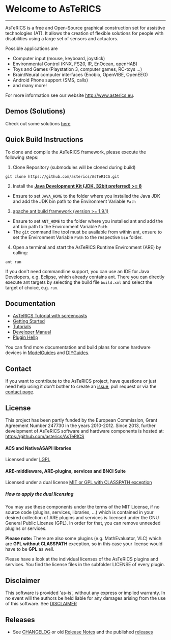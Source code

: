 # Welcome to AsTeRICS
-------------------

AsTeRICS is a free and Open-Source graphical construction set for assistive technologies (AT).
It allows the creation of flexible solutions for people with disabilities using a large set of sensors and actuators.


Possible applications are  
* Computer input (mouse, keyboard, joystick)
* Environmental Control (KNX, FS20, IR, EnOcean, openHAB)
* Toys and Games (Playstation 3, computer games, RC-toys ...)
* Brain/Neural computer interfaces (Enobio, OpenVIBE, OpenEEG)
* Android Phone support (SMS, calls)
* and many more!

For more information see our website http://www.asterics.eu.

## Demos (Solutions)
Check out some solutions [here](https://www.asterics.eu/solutions/)

## Quick Build Instructions
To clone and compile the AsTeRICS framework, please execute the following steps:

1. Clone Repository (submodules will be cloned during build)
  ```
  git clone https://github.com/asterics/AsTeRICS.git
  ```
2. Install the [**Java Development Kit (JDK, 32bit preferred) >= 8**](http://www.oracle.com/technetwork/java/javase/downloads/index.html)
  * Ensure to set ```JAVA_HOME``` to the folder where you installed the Java JDK and add the JDK bin path to the  Environment Variable ```Path```
3. [apache ant build framework (version >= 1.9.1)](http://ant.apache.org/bindownload.cgi)
  * Ensure to set ```ANT_HOME``` to the folder where you installed ant and add the ant bin path to the Environment Variable ```Path```
  * The ```git``` command line tool must be available from within ant, ensure to set the Environment Variable ```Path``` to the respective ```bin``` folder.
4. Open a terminal and start the AsTeRICS Runtime Environment (ARE) by calling:

  ```
  ant run
  ```
  
 If you don't need commandline support, you can use an IDE for Java Developers, e.g. [Eclipse](http://www.eclipse.org/downloads/packages/eclipse-ide-java-developers/neon3), which already contains ant. There you can directly execute ant targets by selecting the build file ```build.xml``` and select the target of choice, e.g. ```run```.
 
## Documentation

* [AsTeRICS Tutorial with screencasts](https://ds.gpii.net/learn/tutorials/integration-alternative-input-modalities)
* [Getting Started](https://www.asterics.eu/get-started/)
* [Tutorials](https://www.asterics.eu/customize/)
* [Developer Manual](https://www.asterics.eu/develop/)
* [Plugin Hellp](https://www.asterics.eu/plugins/)


You can find more documentation and build plans for some hardware devices in [ModelGuides](https://github.com/asterics/AsTeRICS/tree/master/Documentation/ModelGuides) and  [DIYGuides](https://github.com/asterics/AsTeRICS/tree/master/Documentation/DIYGuides).

## Contact

If you want to contribute to the AsTeRICS project, have questions or just need help using it don't bother to create an [issue](https://github.com/asterics/AsTeRICS/issues), pull request or via the [contact page](https://www.asterics.eu/get-involved/Contact.html).  


## License

This project has been partly funded by the European Commission,  Grant Agreement Number 247730 in the years 2010-2012.
Since 2013, further development of AsTeRICS software and hardware components is hosted at:  https://github.com/asterics/AsTeRICS

#### ACS and NativeASAPI libraries
Licensed under [LGPL](http://www.gnu.org/licenses/lgpl.html)

#### ARE-middleware, ARE-plugins, services and BNCI Suite
Licensed under a dual license [MIT or GPL with CLASSPATH exception](ARE-LICENSE_MITOrGPLv3WithException.txt)

##### How to apply the dual licensing

You may use these components under the terms of the MIT License, if no source code (plugins, services, libraries, ...) which is contained in your desired collection of ARE plugins and services is licensed under the GNU General Public License (GPL).
In order for that, you can remove unneeded plugins or services.

**Please note:** There are also some plugins (e.g. MathEvaluator, VLC) which are **GPL without CLASSPATH** exception, so in this case your license would have to be **GPL** as well.

Please have a look at the individual licenses of the AsTeRICS plugins and services. You find the license files in the subfolder LICENSE of every plugin.

## Disclaimer

This software is provided 'as-is', without any express or implied warranty. 
In no event will the authors be held liable for any damages arising from the use of this software. See [DISCLAIMER](DISCLAIMER.TXT)

## Releases

* See [CHANGELOG](./CHANGELOG.md) or old [Release Notes](RELEASE_NOTES.md) and the published [releases](https://github.com/asterics/AsTeRICS/releases)
